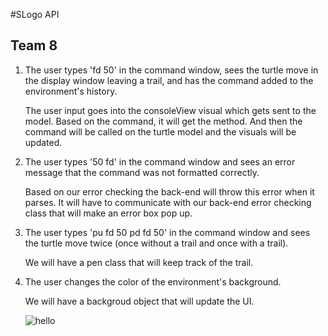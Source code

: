 #SLogo API
## Team 8

1) The user types 'fd 50' in the command window, sees the turtle move in the display window leaving a trail, and has the command added to the environment's history.
   
   The user input goes into the consoleView visual which gets sent to the model. Based on the command, it will get the method. And then the command will be called on the turtle model and the visuals will be updated. 

2) The user types '50 fd' in the command window and sees an error message that the command was not formatted correctly.
    
    Based on our error checking the back-end will throw this error when it parses. It will have to communicate with our back-end error checking class that will make an error box pop up.
    
3) The user types 'pu fd 50 pd fd 50' in the command window and sees the turtle move twice (once without a trail and once with a trail).
   
   We will have a pen class that will keep track of the trail.
    
4) The user changes the color of the environment's background.
   
   We will have a backgroud object that will update the UI. 
   
   
   
   ![hello ](../data/IMG_1385.HElC)